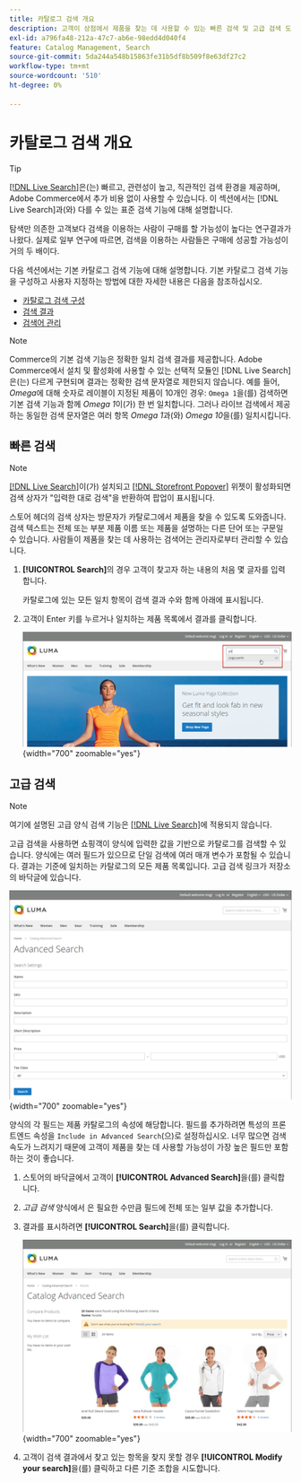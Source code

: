 ```yaml
---
title: 카탈로그 검색 개요
description: 고객이 상점에서 제품을 찾는 데 사용할 수 있는 빠른 검색 및 고급 검색 도구에 대해 알아봅니다.
exl-id: a796fa48-212a-47c7-ab6e-98edd4d040f4
feature: Catalog Management, Search
source-git-commit: 5da244a548b15863fe31b5df8b509f8e63df27c2
workflow-type: tm+mt
source-wordcount: '510'
ht-degree: 0%

---
```


# 카탈로그 검색 개요

>[!TIP]
>
>[[!DNL Live Search]](https://experienceleague.adobe.com/docs/commerce/live-search/overview.html)은(는) 빠르고, 관련성이 높고, 직관적인 검색 환경을 제공하며, Adobe Commerce에서 추가 비용 없이 사용할 수 있습니다. 이 섹션에서는 [!DNL Live Search]과(와) 다를 수 있는 표준 검색 기능에 대해 설명합니다.

탐색만 의존한 고객보다 검색을 이용하는 사람이 구매를 할 가능성이 높다는 연구결과가 나왔다. 실제로 일부 연구에 따르면, 검색을 이용하는 사람들은 구매에 성공할 가능성이 거의 두 배이다.

다음 섹션에서는 기본 카탈로그 검색 기능에 대해 설명합니다. 기본 카탈로그 검색 기능을 구성하고 사용자 지정하는 방법에 대한 자세한 내용은 다음을 참조하십시오.

- [카탈로그 검색 구성](search-configuration.md)
- [검색 결과](search-results.md)
- [검색어 관리](search-terms.md)

>[!NOTE]
>
>Commerce의 기본 검색 기능은 정확한 일치 검색 결과를 제공합니다. Adobe Commerce에서 설치 및 활성화에 사용할 수 있는 선택적 모듈인 [!DNL Live Search]은(는) 다르게 구현되며 결과는 정확한 검색 문자열로 제한되지 않습니다. 예를 들어, _Omega_&#x200B;에 대해 숫자로 레이블이 지정된 제품이 10개인 경우: `Omega 1`을(를) 검색하면 기본 검색 기능과 함께 _Omega 1_&#x200B;이(가) 한 번 일치합니다. 그러나 라이브 검색에서 제공하는 동일한 검색 문자열은 여러 항목 _Omega 1_&#x200B;과(와) _Omega 10_&#x200B;을(를) 일치시킵니다.

## 빠른 검색

>[!NOTE]
>
>[[!DNL Live Search]](https://experienceleague.adobe.com/en/docs/commerce/live-search/overview)이(가) 설치되고 [[!DNL Storefront Popover]](https://experienceleague.adobe.com/en/docs/commerce/live-search/live-search-storefront/storefront-popover) 위젯이 활성화되면 검색 상자가 &quot;입력한 대로 검색&quot;을 반환하여 팝업이 표시됩니다.

스토어 헤더의 검색 상자는 방문자가 카탈로그에서 제품을 찾을 수 있도록 도와줍니다. 검색 텍스트는 전체 또는 부분 제품 이름 또는 제품을 설명하는 다른 단어 또는 구문일 수 있습니다. 사람들이 제품을 찾는 데 사용하는 검색어는 관리자로부터 관리할 수 있습니다.

1. **[!UICONTROL Search]**&#x200B;의 경우 고객이 찾고자 하는 내용의 처음 몇 글자를 입력합니다.

   카탈로그에 있는 모든 일치 항목이 검색 결과 수와 함께 아래에 표시됩니다.

1. 고객이 Enter 키를 누르거나 일치하는 제품 목록에서 결과를 클릭합니다.

   ![검색](./assets/storefront-search-box.png){width="700" zoomable="yes"}

## 고급 검색

>[!NOTE]
>
>여기에 설명된 고급 양식 검색 기능은 [[!DNL Live Search]](https://experienceleague.adobe.com/docs/commerce/live-search/overview.html)에 적용되지 않습니다.

고급 검색을 사용하면 쇼핑객이 양식에 입력한 값을 기반으로 카탈로그를 검색할 수 있습니다. 양식에는 여러 필드가 있으므로 단일 검색에 여러 매개 변수가 포함될 수 있습니다. 결과는 기준에 일치하는 카탈로그의 모든 제품 목록입니다. 고급 검색 링크가 저장소의 바닥글에 있습니다.

![고급 검색](./assets/storefront-search-advanced.png){width="700" zoomable="yes"}

양식의 각 필드는 제품 카탈로그의 속성에 해당합니다. 필드를 추가하려면 특성의 프론트엔드 속성을 `Include in Advanced Search`(으)로 설정하십시오. 너무 많으면 검색 속도가 느려지기 때문에 고객이 제품을 찾는 데 사용할 가능성이 가장 높은 필드만 포함하는 것이 좋습니다.

1. 스토어의 바닥글에서 고객이 **[!UICONTROL Advanced Search]**&#x200B;을(를) 클릭합니다.

1. _고급 검색_ 양식에서 은 필요한 수만큼 필드에 전체 또는 일부 값을 추가합니다.

1. 결과를 표시하려면 **[!UICONTROL Search]**&#x200B;을(를) 클릭합니다.

   ![검색 결과](./assets/storefront-search-advanced-results-modify.png){width="700" zoomable="yes"}

1. 고객이 검색 결과에서 찾고 있는 항목을 찾지 못할 경우 **[!UICONTROL Modify your search]**&#x200B;을(를) 클릭하고 다른 기준 조합을 시도합니다.
